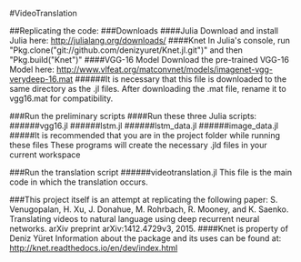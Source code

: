 #VideoTranslation

##Replicating the code:
###Downloads
####Julia
Download and install Julia here: http://julialang.org/downloads/
####Knet
In Julia's console, run 
"Pkg.clone("git://github.com/denizyuret/Knet.jl.git")" and then "Pkg.build("Knet")"
####VGG-16 Model
Download the pre-trained VGG-16 Model here: http://www.vlfeat.org/matconvnet/models/imagenet-vgg-verydeep-16.mat
######It is necessary that this file is downloaded to the same directory as the .jl files.
After downloading the .mat file, rename it to vgg16.mat for compatibility.

###Run the preliminary scripts
####Run these three Julia scripts:
######vgg16.jl
######lstm.jl
######lstm_data.jl
######image_data.jl
#####It is recommended that you are in the project folder while running these files
These programs will create the necessary .jld files in your current workspace

###Run the translation script
######videotranslation.jl
This file is the main code in which the translation occurs.

###This project itself is an attempt at replicating the following paper:
S. Venugopalan, H. Xu, J. Donahue, M. Rohrbach, R. Mooney, and K. Saenko. Translating videos to natural language using deep recurrent neural networks. arXiv preprint arXiv:1412.4729v3, 2015.
####Knet is property of Deniz Yüret
Information about the package and its uses can be found at: http://knet.readthedocs.io/en/dev/index.html
